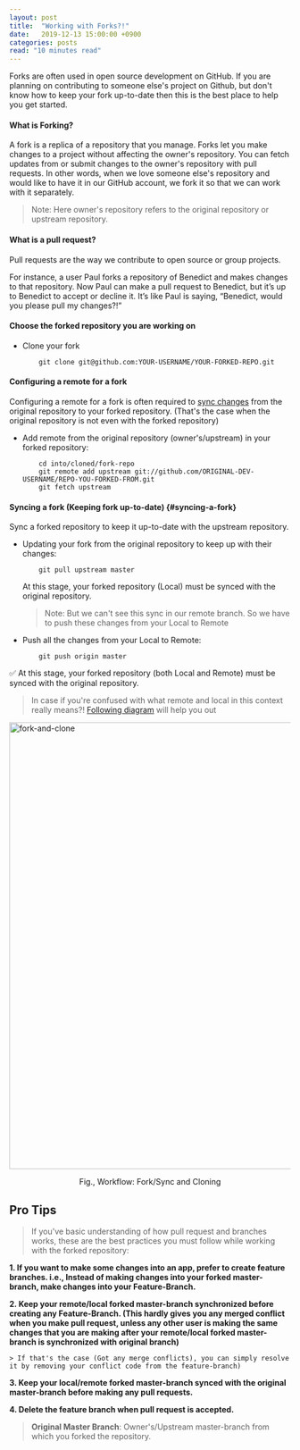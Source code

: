 ```yaml
---
layout: post
title:  "Working with Forks?!"
date:   2019-12-13 15:00:00 +0900
categories: posts
read: "10 minutes read"
---
```


Forks are often used in open source development on GitHub. If you are planning on contributing to someone else's project on Github, but don't know how to keep your fork up-to-date then this is the best place to help you get started.

#### What is Forking?

A fork is a replica of a repository that you manage. Forks let you make changes to a project without affecting the owner's repository. You can fetch updates from or submit changes to the owner's repository with pull requests. In other words, when we love someone else's repository and would like to have it in our GitHub account, we fork it so that we can work with it separately.

> Note: Here owner's repository refers to the original repository or upstream repository.


#### What is a pull request?

Pull requests are the way we contribute to open source or group projects.

For instance, a user Paul forks a repository of Benedict and makes changes to that repository. Now Paul can make a pull request to Benedict, but it’s up to Benedict to accept or decline it. It’s like Paul is saying, “Benedict, would you please pull my changes?!”

#### Choose the forked repository you are working on

* Clone your fork

	```
	    git clone git@github.com:YOUR-USERNAME/YOUR-FORKED-REPO.git	 
	```

#### Configuring a remote for a fork

Configuring a remote for a fork is often required to [sync changes](#syncing-a-fork) from the original repository to your forked repository. (That's the case when the original repository is not even with the forked repository)

*  Add remote from the original repository (owner's/upstream) in your forked repository: 

	```
	    cd into/cloned/fork-repo
	    git remote add upstream git://github.com/ORIGINAL-DEV-USERNAME/REPO-YOU-FORKED-FROM.git
	    git fetch upstream
	```

#### Syncing a fork (Keeping fork up-to-date) {#syncing-a-fork}

Sync a forked repository to keep it up-to-date with the upstream repository.
* Updating your fork from the original repository to keep up with their changes:

	```
	    git pull upstream master
	```

	At this stage, your forked repository (Local) must be synced with the original repository.
	> Note: But we can't see this sync in our remote branch.  So we have to push these changes from your Local to Remote
	
* Push all the changes from your Local to Remote:

	```
	    git push origin master
	``` 
✅ At this stage, your forked repository (both Local and Remote) must be synced with the original repository.

> In case if you're confused with what remote and local in this context really means?! [Following diagram](#fork-and-clone) will help you out


<img id="fork-and-clone" src="/assets/images/fork-and-clone.png" alt="fork-and-clone" style="width: 800px; display: block;
    margin: 0 auto;"/>
<p style="text-align: center">Fig., Workflow: Fork/Sync and Cloning</p> 

## Pro Tips 

> If you've basic understanding of how pull request and branches works, these are the best practices you must follow while working with the forked repository:

**1. If you want to make some changes into an app, prefer to create feature branches. i.e., Instead of making changes into your forked master-branch, make changes into your Feature-Branch.**

**2. Keep your remote/local forked master-branch synchronized before creating any Feature-Branch. (This hardly gives you any merged conflict when you make pull request, unless any other user is making the same changes that you are making after your remote/local forked master-branch is synchronized with original branch)**
    
	> If that's the case (Got any merge conflicts), you can simply resolve it by removing your conflict code from the feature-branch)
  
**3. Keep your local/remote forked master-branch synced with the original master-branch before making any pull requests.**

**4. Delete the feature branch when pull request is accepted.**

> **Original Master Branch**: Owner's/Upstream master-branch from which you forked the repository.
